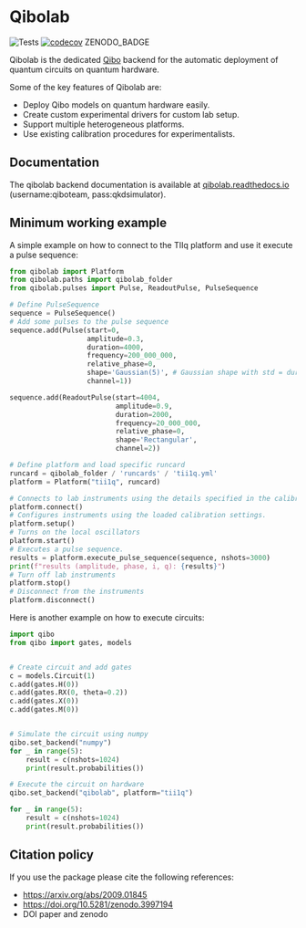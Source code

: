 # Qibolab

![Tests](https://github.com/qiboteam/qibolab/workflows/Tests/badge.svg)
[![codecov](https://codecov.io/gh/qiboteam/qibolab/branch/main/graph/badge.svg?token=11UENAPBPH)](https://codecov.io/gh/qiboteam/qibolab)
ZENODO_BADGE

Qibolab is the dedicated [Qibo](https://github.com/qiboteam/qibo) backend for
the automatic deployment of quantum circuits on quantum hardware.

Some of the key features of Qibolab are:

* Deploy Qibo models on quantum hardware easily.
* Create custom experimental drivers for custom lab setup.
* Support multiple heterogeneous platforms.
* Use existing calibration procedures for experimentalists.

## Documentation

The qibolab backend documentation is available at [qibolab.readthedocs.io](http://34.240.99.72/qibolab/) (username:qiboteam, pass:qkdsimulator).

## Minimum working example

A simple example on how to connect to the TIIq platform and use it execute a pulse sequence:

```python
from qibolab import Platform
from qibolab.paths import qibolab_folder
from qibolab.pulses import Pulse, ReadoutPulse, PulseSequence

# Define PulseSequence
sequence = PulseSequence()
# Add some pulses to the pulse sequence
sequence.add(Pulse(start=0,
                   amplitude=0.3,
                   duration=4000,
                   frequency=200_000_000,
                   relative_phase=0,
                   shape='Gaussian(5)', # Gaussian shape with std = duration / 5
                   channel=1))

sequence.add(ReadoutPulse(start=4004,
                          amplitude=0.9,
                          duration=2000,
                          frequency=20_000_000,
                          relative_phase=0,
                          shape='Rectangular',
                          channel=2))

# Define platform and load specific runcard
runcard = qibolab_folder / 'runcards' / 'tii1q.yml'
platform = Platform("tii1q", runcard)

# Connects to lab instruments using the details specified in the calibration settings.
platform.connect()
# Configures instruments using the loaded calibration settings.
platform.setup()
# Turns on the local oscillators
platform.start()
# Executes a pulse sequence.
results = platform.execute_pulse_sequence(sequence, nshots=3000)
print(f"results (amplitude, phase, i, q): {results}")
# Turn off lab instruments
platform.stop()
# Disconnect from the instruments
platform.disconnect()
```

Here is another example on how to execute circuits:

```python
import qibo
from qibo import gates, models


# Create circuit and add gates
c = models.Circuit(1)
c.add(gates.H(0))
c.add(gates.RX(0, theta=0.2))
c.add(gates.X(0))
c.add(gates.M(0))


# Simulate the circuit using numpy
qibo.set_backend("numpy")
for _ in range(5):
    result = c(nshots=1024)
    print(result.probabilities())

# Execute the circuit on hardware
qibo.set_backend("qibolab", platform="tii1q")

for _ in range(5):
    result = c(nshots=1024)
    print(result.probabilities())
```

## Citation policy

If you use the package please cite the following references:
- https://arxiv.org/abs/2009.01845
- https://doi.org/10.5281/zenodo.3997194
- DOI paper and zenodo
